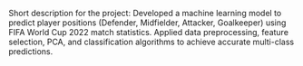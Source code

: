 Short description for the project:
Developed a machine learning model to predict player positions (Defender, Midfielder, Attacker, Goalkeeper) using FIFA World Cup 2022 match statistics. Applied data preprocessing, feature selection, PCA, and classification algorithms to achieve accurate multi-class predictions.
